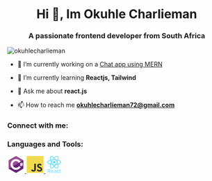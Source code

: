 <h1 align="center">Hi 👋, Im Okuhle Charlieman</h1>
<h3 align="center">A passionate frontend developer from South Africa</h3>

<p align="left"> <img src="https://komarev.com/ghpvc/?username=okuhlecharlieman&label=Profile%20views&color=0e75b6&style=flat" alt="okuhlecharlieman" /> </p>

- 🔭 I’m currently working on a [Chat app using MERN](https://github.com/okuhlecharlieman/MERN-tailwind-real-time-chat-app)

- 🌱 I’m currently learning **Reactjs, Tailwind**

- 💬 Ask me about **react.js**

- 📫 How to reach me **okuhlecharlieman72@gmail.com**

<h3 align="left">Connect with me:</h3>
<p align="left">
</p>

<h3 align="left">Languages and Tools:</h3>
<p align="left"> <a href="https://www.w3schools.com/cs/" target="_blank" rel="noreferrer"> <img src="https://raw.githubusercontent.com/devicons/devicon/master/icons/csharp/csharp-original.svg" alt="csharp" width="40" height="40"/> </a> <a href="https://developer.mozilla.org/en-US/docs/Web/JavaScript" target="_blank" rel="noreferrer"> <img src="https://raw.githubusercontent.com/devicons/devicon/master/icons/javascript/javascript-original.svg" alt="javascript" width="40" height="40"/> </a> <a href="https://reactjs.org/" target="_blank" rel="noreferrer"> <img src="https://raw.githubusercontent.com/devicons/devicon/master/icons/react/react-original-wordmark.svg" alt="react" width="40" height="40"/> </a> </p>
